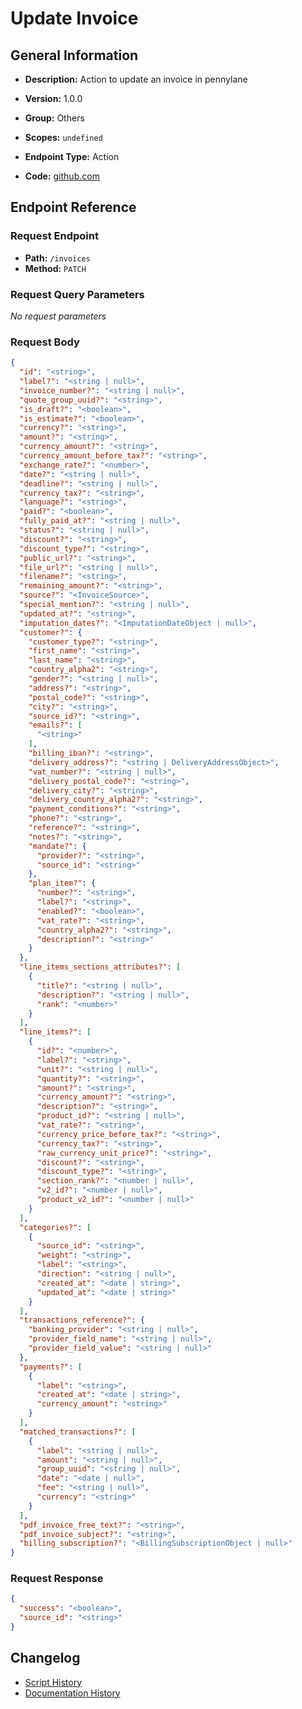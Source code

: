 # Update Invoice

## General Information

- **Description:** Action to update an invoice in pennylane

- **Version:** 1.0.0
- **Group:** Others
- **Scopes:** `undefined`
- **Endpoint Type:** Action
- **Code:** [github.com](https://github.com/NangoHQ/integration-templates/tree/main/integrations/pennylane/actions/update-invoice.ts)


## Endpoint Reference

### Request Endpoint

- **Path:** `/invoices`
- **Method:** `PATCH`

### Request Query Parameters

_No request parameters_

### Request Body

```json
{
  "id": "<string>",
  "label?": "<string | null>",
  "invoice_number?": "<string | null>",
  "quote_group_uuid?": "<string>",
  "is_draft?": "<boolean>",
  "is_estimate?": "<boolean>",
  "currency?": "<string>",
  "amount?": "<string>",
  "currency_amount?": "<string>",
  "currency_amount_before_tax?": "<string>",
  "exchange_rate?": "<number>",
  "date?": "<string | null>",
  "deadline?": "<string | null>",
  "currency_tax?": "<string>",
  "language?": "<string>",
  "paid?": "<boolean>",
  "fully_paid_at?": "<string | null>",
  "status?": "<string | null>",
  "discount?": "<string>",
  "discount_type?": "<string>",
  "public_url?": "<string>",
  "file_url?": "<string | null>",
  "filename?": "<string>",
  "remaining_amount?": "<string>",
  "source?": "<InvoiceSource>",
  "special_mention?": "<string | null>",
  "updated_at?": "<string>",
  "imputation_dates?": "<ImputationDateObject | null>",
  "customer?": {
    "customer_type?": "<string>",
    "first_name": "<string>",
    "last_name": "<string>",
    "country_alpha2": "<string>",
    "gender?": "<string | null>",
    "address?": "<string>",
    "postal_code?": "<string>",
    "city?": "<string>",
    "source_id?": "<string>",
    "emails?": [
      "<string>"
    ],
    "billing_iban?": "<string>",
    "delivery_address?": "<string | DeliveryAddressObject>",
    "vat_number?": "<string | null>",
    "delivery_postal_code?": "<string>",
    "delivery_city?": "<string>",
    "delivery_country_alpha2?": "<string>",
    "payment_conditions?": "<string>",
    "phone?": "<string>",
    "reference?": "<string>",
    "notes?": "<string>",
    "mandate?": {
      "provider?": "<string>",
      "source_id": "<string>"
    },
    "plan_item?": {
      "number?": "<string>",
      "label?": "<string>",
      "enabled?": "<boolean>",
      "vat_rate?": "<string>",
      "country_alpha2?": "<string>",
      "description?": "<string>"
    }
  },
  "line_items_sections_attributes?": [
    {
      "title?": "<string | null>",
      "description?": "<string | null>",
      "rank": "<number>"
    }
  ],
  "line_items?": [
    {
      "id?": "<number>",
      "label?": "<string>",
      "unit?": "<string | null>",
      "quantity?": "<string>",
      "amount?": "<string>",
      "currency_amount?": "<string>",
      "description?": "<string>",
      "product_id?": "<string | null>",
      "vat_rate?": "<string>",
      "currency_price_before_tax?": "<string>",
      "currency_tax?": "<string>",
      "raw_currency_unit_price?": "<string>",
      "discount?": "<string>",
      "discount_type?": "<string>",
      "section_rank?": "<number | null>",
      "v2_id?": "<number | null>",
      "product_v2_id?": "<number | null>"
    }
  ],
  "categories?": [
    {
      "source_id": "<string>",
      "weight": "<string>",
      "label": "<string>",
      "direction": "<string | null>",
      "created_at": "<date | string>",
      "updated_at": "<date | string>"
    }
  ],
  "transactions_reference?": {
    "banking_provider": "<string | null>",
    "provider_field_name": "<string | null>",
    "provider_field_value": "<string | null>"
  },
  "payments?": [
    {
      "label": "<string>",
      "created_at": "<date | string>",
      "currency_amount": "<string>"
    }
  ],
  "matched_transactions?": [
    {
      "label": "<string | null>",
      "amount": "<string | null>",
      "group_uuid": "<string | null>",
      "date": "<date | null>",
      "fee": "<string | null>",
      "currency": "<string>"
    }
  ],
  "pdf_invoice_free_text?": "<string>",
  "pdf_invoice_subject?": "<string>",
  "billing_subscription?": "<BillingSubscriptionObject | null>"
}
```

### Request Response

```json
{
  "success": "<boolean>",
  "source_id": "<string>"
}
```

## Changelog

- [Script History](https://github.com/NangoHQ/integration-templates/commits/main/integrations/pennylane/actions/update-invoice.ts)
- [Documentation History](https://github.com/NangoHQ/integration-templates/commits/main/integrations/pennylane/actions/update-invoice.md)

<!-- END  GENERATED CONTENT -->


